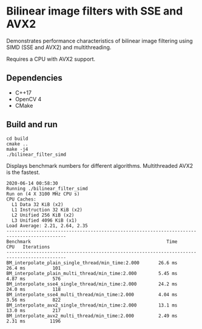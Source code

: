 # Bilinear image filters with SSE and AVX2

Demonstrates performance characteristics of bilinear image filtering using
SIMD (SSE and AVX2) and multithreading.

Requires a CPU with AVX2 support.

## Dependencies

* C++17
* OpenCV 4
* CMake

## Build and run

```
cd build
cmake ..
make -j4
./bilinear_filter_simd
```

Displays benchmark numbers for different algorithms. Multithreaded AVX2 is the fastest.

```
2020-06-14 00:58:30
Running ./bilinear_filter_simd
Run on (4 X 3100 MHz CPU s)
CPU Caches:
  L1 Data 32 KiB (x2)
  L1 Instruction 32 KiB (x2)
  L2 Unified 256 KiB (x2)
  L3 Unified 4096 KiB (x1)
Load Average: 2.21, 2.64, 2.35
--------------------------------------------------------------------------------------------
Benchmark                                                  Time             CPU   Iterations
--------------------------------------------------------------------------------------------
BM_interpolate_plain_single_thread/min_time:2.000       26.6 ms         26.4 ms          101
BM_interpolate_plain_multi_thread/min_time:2.000        5.45 ms         4.87 ms          576
BM_interpolate_sse4_single_thread/min_time:2.000        24.2 ms         24.0 ms          118
BM_interpolate_sse4_multi_thread/min_time:2.000         4.04 ms         3.56 ms          822
BM_interpolate_avx2_single_thread/min_time:2.000        13.1 ms         13.0 ms          217
BM_interpolate_avx2_multi_thread/min_time:2.000         2.49 ms         2.31 ms         1196
```

